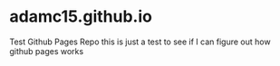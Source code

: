# adamc15.github.io
Test Github Pages Repo
this is just a test to see if I can figure out how github pages works
